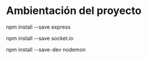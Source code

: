 # Ambientación del proyecto

npm install --save express

npm install --save socket.io

npm install --save-dev nodemon